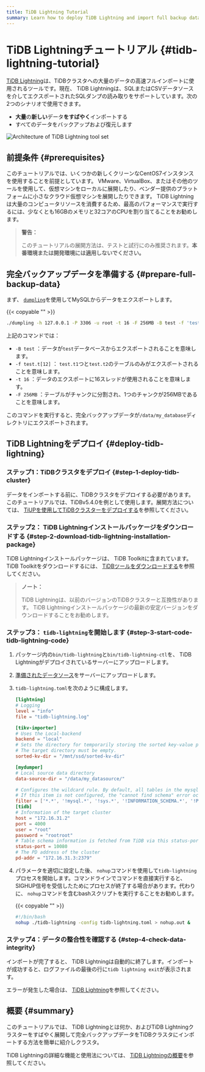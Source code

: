 ```yaml
---
title: TiDB Lightning Tutorial
summary: Learn how to deploy TiDB Lightning and import full backup data to TiDB.
---
```


# TiDB Lightningチュートリアル {#tidb-lightning-tutorial}

[TiDB Lightning](https://github.com/pingcap/tidb-lightning)は、TiDBクラスタへの大量のデータの高速フルインポートに使用されるツールです。現在、 TiDB Lightningは、SQLまたはCSVデータソースを介してエクスポートされたSQLダンプの読み取りをサポートしています。次の2つのシナリオで使用できます。

-   **大量**の<strong>新しい</strong>データ<strong>をすばやく</strong>インポートする
-   すべてのデータをバックアップおよび復元します

![Architecture of TiDB Lightning tool set](/media/tidb-lightning-architecture.png)

## 前提条件 {#prerequisites}

このチュートリアルでは、いくつかの新しくクリーンなCentOS7インスタンスを使用することを前提としています。 VMware、VirtualBox、またはその他のツールを使用して、仮想マシンをローカルに展開したり、ベンダー提供のプラットフォームに小さなクラウド仮想マシンを展開したりできます。 TiDB Lightningは大量のコンピュータリソースを消費するため、最高のパフォーマンスで実行するには、少なくとも16GBのメモリと32コアのCPUを割り当てることをお勧めします。

> **警告：**
>
> このチュートリアルの展開方法は、テストと試行にのみ推奨されます。**本番環境または開発環境には適用しないでください。**

## 完全バックアップデータを準備する {#prepare-full-backup-data}

まず、 [`dumpling`](/dumpling-overview.md)を使用してMySQLからデータをエクスポートします。

{{< copyable "" >}}

```sh
./dumpling -h 127.0.0.1 -P 3306 -u root -t 16 -F 256MB -B test -f 'test.t[12]' -o /data/my_database/
```

上記のコマンドでは：

-   `-B test` ：データが`test`データベースからエクスポートされることを意味します。
-   `-f test.t[12]` ： `test.t1`つと`test.t2`のテーブルのみがエクスポートされることを意味します。
-   `-t 16` ：データのエクスポートに16スレッドが使用されることを意味します。
-   `-F 256MB` ：テーブルがチャンクに分割され、1つのチャンクが256MBであることを意味します。

このコマンドを実行すると、完全バックアップデータが`/data/my_database`ディレクトリにエクスポートされます。

## TiDB Lightningをデプロイ {#deploy-tidb-lightning}

### ステップ1：TiDBクラスタをデプロイ {#step-1-deploy-tidb-cluster}

データをインポートする前に、TiDBクラスタをデプロイする必要があります。このチュートリアルでは、TiDBv5.4.0を例として使用します。展開方法については、 [TiUPを使用してTiDBクラスターをデプロイする](/production-deployment-using-tiup.md)を参照してください。

### ステップ2： TiDB Lightningインストールパッケージをダウンロードする {#step-2-download-tidb-lightning-installation-package}

TiDB Lightningインストールパッケージは、 TiDB Toolkitに含まれています。 TiDB Toolkitをダウンロードするには、 [TiDBツールをダウンロードする](/download-ecosystem-tools.md)を参照してください。

> **ノート：**
>
> TiDB Lightningは、以前のバージョンのTiDBクラスターと互換性があります。 TiDB Lightningインストールパッケージの最新の安定バージョンをダウンロードすることをお勧めします。

### ステップ3： <code>tidb-lightning</code>を開始します {#step-3-start-code-tidb-lightning-code}

1.  パッケージ内の`bin/tidb-lightning`と`bin/tidb-lightning-ctl`を、 TiDB Lightningがデプロイされているサーバーにアップロードします。

2.  [準備されたデータソース](#prepare-full-backup-data)をサーバーにアップロードします。

3.  `tidb-lightning.toml`を次のように構成します。

    ```toml
    [lightning]
    # Logging
    level = "info"
    file = "tidb-lightning.log"

    [tikv-importer]
    # Uses the Local-backend
    backend = "local"
    # Sets the directory for temporarily storing the sorted key-value pairs.
    # The target directory must be empty.
    sorted-kv-dir = "/mnt/ssd/sorted-kv-dir"

    [mydumper]
    # Local source data directory
    data-source-dir = "/data/my_datasource/"

    # Configures the wildcard rule. By default, all tables in the mysql, sys, INFORMATION_SCHEMA, PERFORMANCE_SCHEMA, METRICS_SCHEMA, and INSPECTION_SCHEMA system databases are filtered.
    # If this item is not configured, the "cannot find schema" error occurs when system tables are imported.
    filter = ['*.*', '!mysql.*', '!sys.*', '!INFORMATION_SCHEMA.*', '!PERFORMANCE_SCHEMA.*', '!METRICS_SCHEMA.*', '!INSPECTION_SCHEMA.*']
    [tidb]
    # Information of the target cluster
    host = "172.16.31.2"
    port = 4000
    user = "root"
    password = "rootroot"
    # Table schema information is fetched from TiDB via this status-port.
    status-port = 10080
    # The PD address of the cluster
    pd-addr = "172.16.31.3:2379"
    ```

4.  パラメータを適切に設定した後、 `nohup`コマンドを使用して`tidb-lightning`プロセスを開始します。コマンドラインでコマンドを直接実行すると、SIGHUP信号を受信したためにプロセスが終了する場合があります。代わりに、 `nohup`コマンドを含むbashスクリプトを実行することをお勧めします。

    {{< copyable "" >}}

    ```sh
    #!/bin/bash
    nohup ./tidb-lightning -config tidb-lightning.toml > nohup.out &
    ```

### ステップ4：データの整合性を確認する {#step-4-check-data-integrity}

インポートが完了すると、 TiDB Lightningは自動的に終了します。インポートが成功すると、ログファイルの最後の行に`tidb lightning exit`が表示されます。

エラーが発生した場合は、 [TiDB Lightning](/tidb-lightning/tidb-lightning-faq.md)を参照してください。

## 概要 {#summary}

このチュートリアルでは、 TiDB Lightningとは何か、およびTiDB Lightningクラスターをすばやく展開して完全バックアップデータをTiDBクラスタにインポートする方法を簡単に紹介しクラスタ。

TiDB Lightningの詳細な機能と使用法については、 [TiDB Lightningの概要](/tidb-lightning/tidb-lightning-overview.md)を参照してください。
